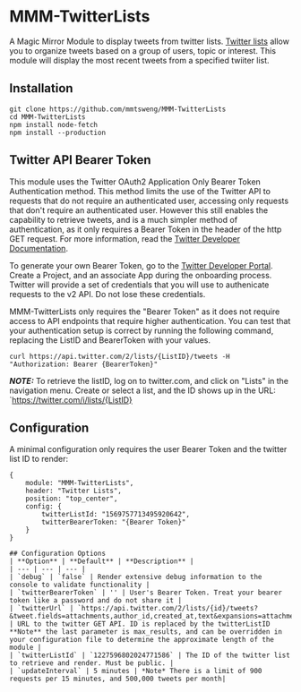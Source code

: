 # MMM-TwitterLists
A Magic Mirror Module to display tweets from twitter lists. [Twitter lists](https://help.twitter.com/en/using-twitter/twitter-lists) allow you to organize tweets based on a group of users, topic or interest. This module will display the most recent tweets from a specified twiiter list.

## Installation
```
git clone https://github.com/mmtsweng/MMM-TwitterLists
cd MMM-TwitterLists
npm install node-fetch
npm install --production
```

## Twitter API Bearer Token
This module uses the Twitter OAuth2 Application Only Bearer Token Authentication method. This method limits the use of the Twitter API to requests that do not require an authenticated user, accessing only requests that don't require an authenticated user. However this still enables the capability to retrieve tweets, and is a much simpler method of authentication, as it only requires a Bearer Token in the header of the http GET request. For more information, read the [Twitter Developer Documentation](https://developer.twitter.com/en/docs/authentication/oauth-2-0/application-only). 

To generate your own Bearer Token, go to the [Twitter Developer Portal](https://developer.twitter.com/en/portal/petition/essential/basic-info). Create a Project, and an associate App during the onboarding process. Twitter will provide a set of credentials that you will use to authenicate requests to the v2 API. Do not lose these credentials.

MMM-TwitterLists only requires the "Bearer Token" as it does not require access to API endpoints that require higher authentication. You can test that your authentication setup is correct by running the following command, replacing the ListID and BearerToken with your values. 

`curl https://api.twitter.com/2/lists/{ListID}/tweets -H "Authorization: Bearer {BearerToken}"`

**_NOTE:_** To retrieve the listID, log on to twitter.com, and click on "Lists" in the navigation menu. Create or select a list, and the ID shows up in the URL: `https://twitter.com/i/lists/{ListID}

## Configuration
A minimal configuration only requires the user Bearer Token and the twitter list ID to render:
```
{
    module: "MMM-TwitterLists",
    header: "Twitter Lists",
    position: "top_center",
    config: {
        twitterListId: "1569757713495920642",
        twitterBearerToken: "{Bearer Token}"
    }
}

## Configuration Options
| **Option** | **Default** | **Description** |
| --- | --- | --- |
| `debug` | `false` | Render extensive debug information to the console to validate functionality |
| `twitterBearerToken` | '' | User's Bearer Token. Treat your bearer token like a password and do not share it |
| `twitterUrl` | `https://api.twitter.com/2/lists/{id}/tweets?&tweet.fields=attachments,author_id,created_at,text&expansions=attachments.media_keys,author_id&media.fields=preview_image_url,type,url&user.fields=profile_image_url&max_results=10` | URL to the twitter GET API. ID is replaced by the twitterListID **Note** the last parameter is max_results, and can be overridden in your configuration file to determine the approximate length of the module |
| `twitterListId` | `1227596802024771586` | The ID of the twitter list to retrieve and render. Must be public. |
| `updateInterval` | 5 minutes | *Note* There is a limit of 900 requests per 15 minutes, and 500,000 tweets per month|
